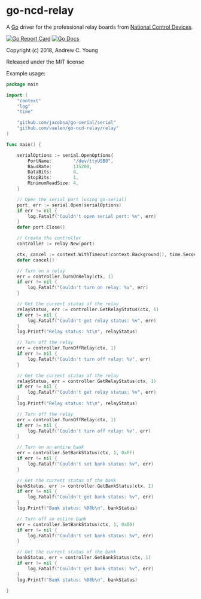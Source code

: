 # go-ncd-relay
A [Go](https://golang.org/) driver for the professional relay boards from [National Control Devices](https://ncd.io/).

[![Go Report Card](https://goreportcard.com/badge/github.com/vaelen/go-ncd-relay/relay)](https://goreportcard.com/report/github.com/vaelen/go-ncd-relay/relay)
[![Go Docs](https://godoc.org/github.com/vaelen/go-ncd-relay/relay?status.svg)](https://godoc.org/github.com/vaelen/go-ncd-relay/relay)

Copyright (c) 2018, Andrew C. Young

Released under the MIT license

Example usage:
```go
package main

import (
	"context"
	"log"
	"time"

	"github.com/jacobsa/go-serial/serial"
	"github.com/vaelen/go-ncd-relay/relay"
)

func main() {

	serialOptions := serial.OpenOptions{
		PortName:        "/dev/ttyUSB0",
		BaudRate:        115200,
		DataBits:        8,
		StopBits:        1,
		MinimumReadSize: 4,
	}

	// Open the serial port (using go-serial)
	port, err := serial.Open(serialOptions)
	if err != nil {
		log.Fatalf("Couldn't open serial port: %v", err)
	}
	defer port.Close()

	// Create the controller
	controller := relay.New(port)

	ctx, cancel := context.WithTimeout(context.Background(), time.Second*5)
	defer cancel()

	// Turn on a relay
	err = controller.TurnOnRelay(ctx, 1)
	if err != nil {
		log.Fatalf("Couldn't turn on relay: %v", err)
	}

	// Get the current status of the relay
	relayStatus, err := controller.GetRelayStatus(ctx, 1)
	if err != nil {
		log.Fatalf("Couldn't get relay status: %v", err)
	}
	log.Printf("Relay status: %t\n", relayStatus)

	// Turn off the relay
	err = controller.TurnOffRelay(ctx, 1)
	if err != nil {
		log.Fatalf("Couldn't turn off relay: %v", err)
	}

	// Get the current status of the relay
	relayStatus, err = controller.GetRelayStatus(ctx, 1)
	if err != nil {
		log.Fatalf("Couldn't get relay status: %v", err)
	}
	log.Printf("Relay status: %t\n", relayStatus)

	// Turn off the relay
	err = controller.TurnOffRelay(ctx, 1)
	if err != nil {
		log.Fatalf("Couldn't turn off relay: %v", err)
	}

	// Turn on an entire bank
	err = controller.SetBankStatus(ctx, 1, 0xFF)
	if err != nil {
		log.Fatalf("Couldn't set bank status: %v", err)
	}

	// Get the current status of the bank
	bankStatus, err := controller.GetBankStatus(ctx, 1)
	if err != nil {
		log.Fatalf("Couldn't get bank status: %v", err)
	}
	log.Printf("Bank status: %08b\n", bankStatus)

	// Turn off an entire bank
	err = controller.SetBankStatus(ctx, 1, 0x00)
	if err != nil {
		log.Fatalf("Couldn't set bank status: %v", err)
	}

	// Get the current status of the bank
	bankStatus, err = controller.GetBankStatus(ctx, 1)
	if err != nil {
		log.Fatalf("Couldn't get bank status: %v", err)
	}
	log.Printf("Bank status: %08b\n", bankStatus)

}
```
